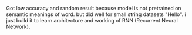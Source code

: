 Got low accuracy and random result because model is not pretrained on semantic meanings of word. but did well for small string datasets "Hello". 
i just build it to learn architecture and working of RNN (Recurrent Neural Network).
